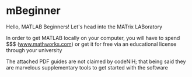 # mBeginner
Hello, MATLAB Beginners! Let's head into the MATrix LABoratory

In order to get MATLAB locally on your computer, you will have to spend $$$ (www.mathworks.com) or get it for free via an educational license through your university

The attached PDF guides are not claimed by codeNIH; that being said they are marvelous supplementary tools to get started with the software
